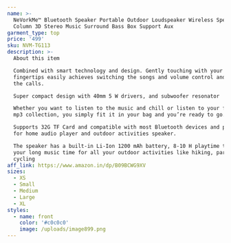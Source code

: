 ```yaml
---
name: >-
  NeVorkMe™ Bluetooth Speaker Portable Outdoor Loudspeaker Wireless Speaker Mini
  Column 3D Stereo Music Surround Bass Box Support Aux
garment_type: top
price: '499'
sku: NVM-TG113
description: >-
  About this item

  Combined with smart technology and design. Gently touching with your
  fingertips easily achieves switching the songs and volume control and taking
  the calls.

  Super compact design with 40mm 5 W drivers, and subwoofer resonator

  Whether you want to listen to the music and chill or listen to your favorite
  mp3 collection, you simply fit it in your bag and you’re ready to go.

  Supports 32G TF Card and compatible with most Bluetooth devices and perfect
  for home audio player and outdoor activities speaker.

  The speaker has a built-in Li-Ion 1200 mAh battery, 8-10 H playtime to meet
  your long music time for all your outdoor activities like hiking, partying,
  cycling
aff_link: https://www.amazon.in/dp/B09BCWG9XV
sizes:
  - XS
  - Small
  - Medium
  - Large
  - XL
styles:
  - name: front
    color: '#c0c0c0'
    image: /uploads/image899.png
---
```

